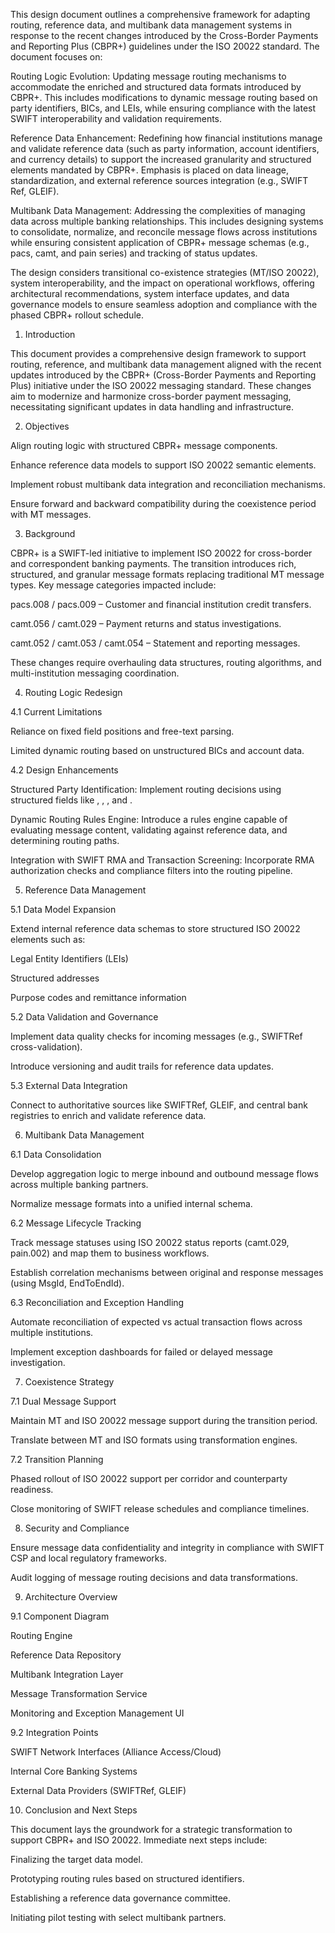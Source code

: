 This design document outlines a comprehensive framework for adapting routing, reference data, and multibank data management systems in response to the recent changes introduced by the Cross-Border Payments and Reporting Plus (CBPR+) guidelines under the ISO 20022 standard. The document focuses on:

Routing Logic Evolution: Updating message routing mechanisms to accommodate the enriched and structured data formats introduced by CBPR+. This includes modifications to dynamic message routing based on party identifiers, BICs, and LEIs, while ensuring compliance with the latest SWIFT interoperability and validation requirements.

Reference Data Enhancement: Redefining how financial institutions manage and validate reference data (such as party information, account identifiers, and currency details) to support the increased granularity and structured elements mandated by CBPR+. Emphasis is placed on data lineage, standardization, and external reference sources integration (e.g., SWIFT Ref, GLEIF).

Multibank Data Management: Addressing the complexities of managing data across multiple banking relationships. This includes designing systems to consolidate, normalize, and reconcile message flows across institutions while ensuring consistent application of CBPR+ message schemas (e.g., pacs, camt, and pain series) and tracking of status updates.

The design considers transitional co-existence strategies (MT/ISO 20022), system interoperability, and the impact on operational workflows, offering architectural recommendations, system interface updates, and data governance models to ensure seamless adoption and compliance with the phased CBPR+ rollout schedule.

1. Introduction

This document provides a comprehensive design framework to support routing, reference, and multibank data management aligned with the recent updates introduced by the CBPR+ (Cross-Border Payments and Reporting Plus) initiative under the ISO 20022 messaging standard. These changes aim to modernize and harmonize cross-border payment messaging, necessitating significant updates in data handling and infrastructure.

2. Objectives

Align routing logic with structured CBPR+ message components.

Enhance reference data models to support ISO 20022 semantic elements.

Implement robust multibank data integration and reconciliation mechanisms.

Ensure forward and backward compatibility during the coexistence period with MT messages.

3. Background

CBPR+ is a SWIFT-led initiative to implement ISO 20022 for cross-border and correspondent banking payments. The transition introduces rich, structured, and granular message formats replacing traditional MT message types. Key message categories impacted include:

pacs.008 / pacs.009 – Customer and financial institution credit transfers.

camt.056 / camt.029 – Payment returns and status investigations.

camt.052 / camt.053 / camt.054 – Statement and reporting messages.

These changes require overhauling data structures, routing algorithms, and multi-institution messaging coordination.

4. Routing Logic Redesign

4.1 Current Limitations

Reliance on fixed field positions and free-text parsing.

Limited dynamic routing based on unstructured BICs and account data.

4.2 Design Enhancements

Structured Party Identification: Implement routing decisions using structured fields like <Cdtr>, <Dbtr>, <FinInstnId>, and <LEI>.

Dynamic Routing Rules Engine: Introduce a rules engine capable of evaluating message content, validating against reference data, and determining routing paths.

Integration with SWIFT RMA and Transaction Screening: Incorporate RMA authorization checks and compliance filters into the routing pipeline.

5. Reference Data Management

5.1 Data Model Expansion

Extend internal reference data schemas to store structured ISO 20022 elements such as:

Legal Entity Identifiers (LEIs)

Structured addresses

Purpose codes and remittance information

5.2 Data Validation and Governance

Implement data quality checks for incoming messages (e.g., SWIFTRef cross-validation).

Introduce versioning and audit trails for reference data updates.

5.3 External Data Integration

Connect to authoritative sources like SWIFTRef, GLEIF, and central bank registries to enrich and validate reference data.

6. Multibank Data Management

6.1 Data Consolidation

Develop aggregation logic to merge inbound and outbound message flows across multiple banking partners.

Normalize message formats into a unified internal schema.

6.2 Message Lifecycle Tracking

Track message statuses using ISO 20022 status reports (camt.029, pain.002) and map them to business workflows.

Establish correlation mechanisms between original and response messages (using MsgId, EndToEndId).

6.3 Reconciliation and Exception Handling

Automate reconciliation of expected vs actual transaction flows across multiple institutions.

Implement exception dashboards for failed or delayed message investigation.

7. Coexistence Strategy

7.1 Dual Message Support

Maintain MT and ISO 20022 message support during the transition period.

Translate between MT and ISO formats using transformation engines.

7.2 Transition Planning

Phased rollout of ISO 20022 support per corridor and counterparty readiness.

Close monitoring of SWIFT release schedules and compliance timelines.

8. Security and Compliance

Ensure message data confidentiality and integrity in compliance with SWIFT CSP and local regulatory frameworks.

Audit logging of message routing decisions and data transformations.

9. Architecture Overview

9.1 Component Diagram

Routing Engine

Reference Data Repository

Multibank Integration Layer

Message Transformation Service

Monitoring and Exception Management UI

9.2 Integration Points

SWIFT Network Interfaces (Alliance Access/Cloud)

Internal Core Banking Systems

External Data Providers (SWIFTRef, GLEIF)

10. Conclusion and Next Steps

This document lays the groundwork for a strategic transformation to support CBPR+ and ISO 20022. Immediate next steps include:

Finalizing the target data model.

Prototyping routing rules based on structured identifiers.

Establishing a reference data governance committee.

Initiating pilot testing with select multibank partners.
